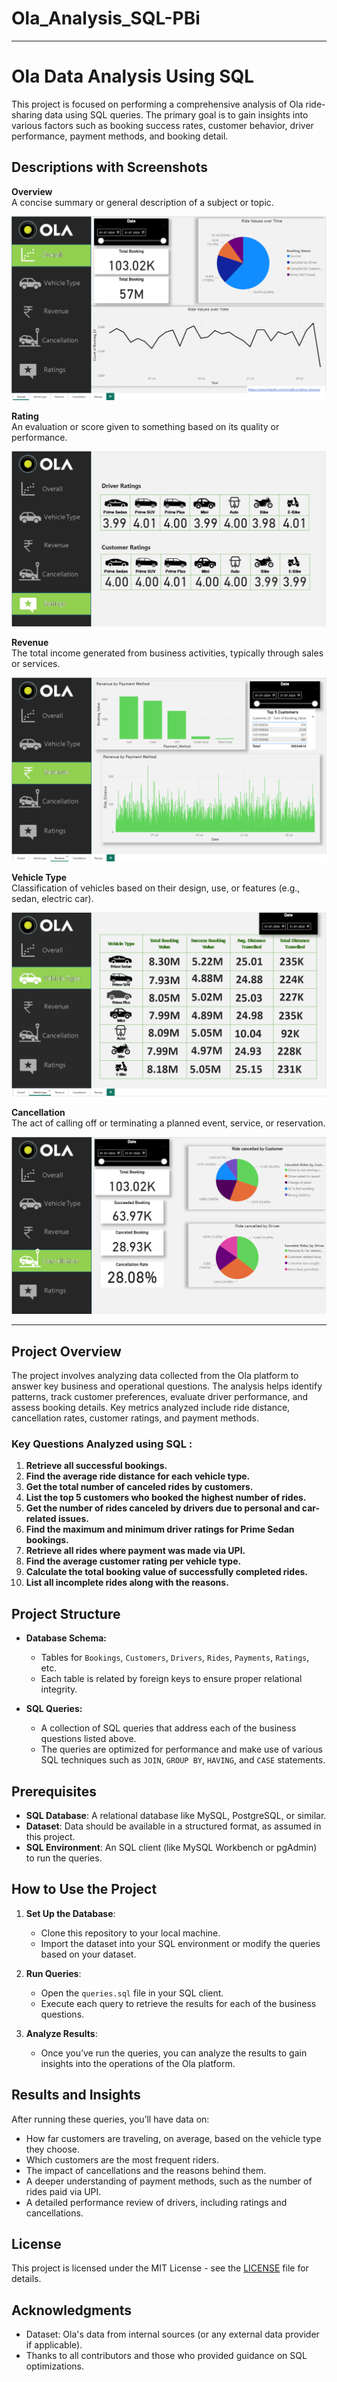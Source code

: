 # Ola_Analysis_SQL-PBi

---

# Ola Data Analysis Using SQL

This project is focused on performing a comprehensive analysis of Ola ride-sharing data using SQL queries. The primary goal is to gain insights into various factors such as booking success rates, customer behavior, driver performance, payment methods, and booking detail.

## Descriptions with Screenshots

**Overview**  
A concise summary or general description of a subject or topic.  

![Overview](https://github.com/adityakishor1/ola_Analysis_mySql_Powerbi/blob/ec4c4286ea9a314bdb5e9c35a529ab1875493a14/Img%20Vid/Overview.png)

**Rating**  
An evaluation or score given to something based on its quality or performance.  

![Rating](https://github.com/adityakishor1/ola_Analysis_mySql_Powerbi/blob/ec4c4286ea9a314bdb5e9c35a529ab1875493a14/Img%20Vid/Rating.png)

**Revenue**  
The total income generated from business activities, typically through sales or services.  

![Revenue](https://github.com/adityakishor1/ola_Analysis_mySql_Powerbi/blob/ec4c4286ea9a314bdb5e9c35a529ab1875493a14/Img%20Vid/Revenue.png)

**Vehicle Type**  
Classification of vehicles based on their design, use, or features (e.g., sedan, electric car). 

![Vehicle Type](https://github.com/adityakishor1/ola_Analysis_mySql_Powerbi/blob/ec4c4286ea9a314bdb5e9c35a529ab1875493a14/Img%20Vid/Vehicle%20type.png)

**Cancellation**  
The act of calling off or terminating a planned event, service, or reservation.

![Cancellation](https://github.com/adityakishor1/ola_Analysis_mySql_Powerbi/blob/ec4c4286ea9a314bdb5e9c35a529ab1875493a14/Img%20Vid/Cancellation.png)

---

## Project Overview

The project involves analyzing data collected from the Ola platform to answer key business and operational questions. The analysis helps identify patterns, track customer preferences, evaluate driver performance, and assess booking details. Key metrics analyzed include ride distance, cancellation rates, customer ratings, and payment methods.

### Key Questions Analyzed using SQL :
1. **Retrieve all successful bookings.**
2. **Find the average ride distance for each vehicle type.**
3. **Get the total number of canceled rides by customers.**
4. **List the top 5 customers who booked the highest number of rides.**
5. **Get the number of rides canceled by drivers due to personal and car-related issues.**
6. **Find the maximum and minimum driver ratings for Prime Sedan bookings.**
7. **Retrieve all rides where payment was made via UPI.**
8. **Find the average customer rating per vehicle type.**
9. **Calculate the total booking value of successfully completed rides.**
10. **List all incomplete rides along with the reasons.**

## Project Structure

- **Database Schema:**
  - Tables for `Bookings`, `Customers`, `Drivers`, `Rides`, `Payments`, `Ratings`, etc.
  - Each table is related by foreign keys to ensure proper relational integrity.

- **SQL Queries:**
  - A collection of SQL queries that address each of the business questions listed above.
  - The queries are optimized for performance and make use of various SQL techniques such as `JOIN`, `GROUP BY`, `HAVING`, and `CASE` statements.

## Prerequisites

- **SQL Database**: A relational database like MySQL, PostgreSQL, or similar.
- **Dataset**: Data should be available in a structured format, as assumed in this project.
- **SQL Environment**: An SQL client (like MySQL Workbench or pgAdmin) to run the queries.

## How to Use the Project

1. **Set Up the Database**:
   - Clone this repository to your local machine.
   - Import the dataset into your SQL environment or modify the queries based on your dataset.

2. **Run Queries**:
   - Open the `queries.sql` file in your SQL client.
   - Execute each query to retrieve the results for each of the business questions.

3. **Analyze Results**:
   - Once you’ve run the queries, you can analyze the results to gain insights into the operations of the Ola platform.

## Results and Insights

After running these queries, you’ll have data on:

- How far customers are traveling, on average, based on the vehicle type they choose.
- Which customers are the most frequent riders.
- The impact of cancellations and the reasons behind them.
- A deeper understanding of payment methods, such as the number of rides paid via UPI.
- A detailed performance review of drivers, including ratings and cancellations.

## License

This project is licensed under the MIT License - see the [LICENSE](LICENSE) file for details.

## Acknowledgments

- Dataset: Ola's data from internal sources (or any external data provider if applicable).
- Thanks to all contributors and those who provided guidance on SQL optimizations.
